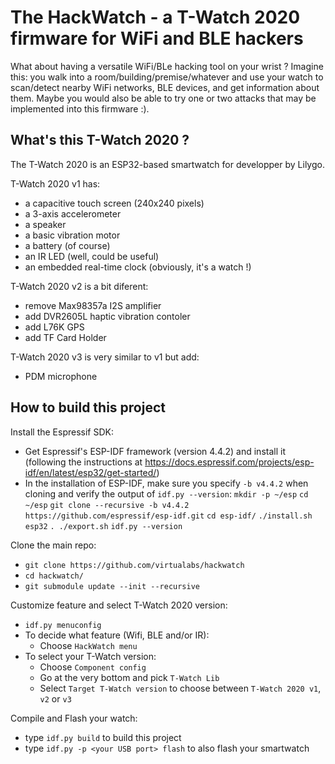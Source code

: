 The HackWatch - a T-Watch 2020 firmware for WiFi and BLE hackers
================================================================

What about having a versatile WiFi/BLe hacking tool on your wrist ? Imagine this: you
walk into a room/building/premise/whatever and use your watch to scan/detect nearby WiFi networks,
BLE devices, and get information about them. Maybe you would also be able to try one or two
attacks that may be implemented into this firmware :).

What's this T-Watch 2020 ?
--------------------------

The T-Watch 2020 is an ESP32-based smartwatch for developper by Lilygo.

T-Watch 2020 v1 has:
 * a capacitive touch screen (240x240 pixels)
 * a 3-axis accelerometer
 * a speaker
 * a basic vibration motor 
 * a battery (of course)
 * an IR LED (well, could be useful)
 * an embedded real-time clock (obviously, it's a watch !)

T-Watch 2020 v2 is a bit diferent:
 * remove Max98357a I2S amplifier
 * add DVR2605L haptic vibration contoler 
 * add L76K GPS
 * add TF Card Holder

T-Watch 2020 v3 is very similar to v1 but add:
 * PDM microphone

How to build this project
-------------------------

Install the Espressif SDK:
 * Get Espressif's ESP-IDF framework (version 4.4.2) and install it (following the instructions at https://docs.espressif.com/projects/esp-idf/en/latest/esp32/get-started/)
 * In the installation of ESP-IDF, make sure you specify `-b v4.4.2` when cloning and verify the output of `idf.py --version`:
`mkdir -p ~/esp`
`cd ~/esp`
`git clone --recursive -b v4.4.2 https://github.com/espressif/esp-idf.git`
`cd esp-idf/`
`./install.sh esp32`
`. ./export.sh`
`idf.py --version`

Clone the main repo:
* `git clone https://github.com/virtualabs/hackwatch`
* `cd hackwatch/`
* `git submodule update --init --recursive`

Customize feature and select T-Watch 2020 version:
* `idf.py menuconfig`
* To decide what feature (Wifi, BLE and/or IR):
  * Choose `HackWatch menu`
* To select your T-Watch version:
  * Choose `Component config`
  * Go at the very bottom and pick `T-Watch Lib`
  * Select `Target T-Watch version` to choose between `T-Watch 2020 v1`, `v2` or `v3`
 
Compile and Flash your watch:
 * type `idf.py build` to build this project
 * type `idf.py -p <your USB port> flash` to also flash your smartwatch
